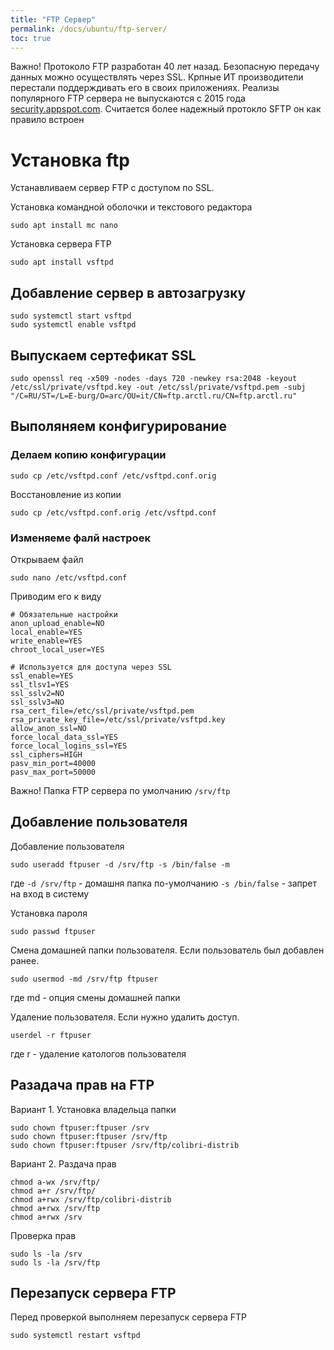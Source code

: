 ```yaml
---
title: "FTP Сервер"
permalink: /docs/ubuntu/ftp-server/
toc: true
---
```


Важно!
Протоколо FTP разработан 40 лет назад.
Безопасную передачу данных можно осуществлять через SSL.
Крпные ИТ производители перестали поддерждивать его в своих приложениях.
Реализы популярного FTP сервера не выпускаются с 2015 года
[security.appspot.com](https://security.appspot.com/vsftpd.html).
Считается более надежный протокло SFTP он как правило встроен

# Установка ftp

Устанавливаем сервер FTP с доступом по SSL.

Установка командной оболочки и текстового редактора
```
sudo apt install mc nano
```

Установка сервера FTP
```
sudo apt install vsftpd
```

## Добавление сервер в автозагрузку

```
sudo systemctl start vsftpd
sudo systemctl enable vsftpd
```

## Выпускаем сертефикат SSL
```
sudo openssl req -x509 -nodes -days 720 -newkey rsa:2048 -keyout /etc/ssl/private/vsftpd.key -out /etc/ssl/private/vsftpd.pem -subj "/C=RU/ST=/L=E-burg/O=arc/OU=it/CN=ftp.arctl.ru/CN=ftp.arctl.ru"
```

## Выполяняем конфигурирование

### Делаем копию конфигурации
```
sudo cp /etc/vsftpd.conf /etc/vsftpd.conf.orig
```

Восстановление из копии
```
sudo cp /etc/vsftpd.conf.orig /etc/vsftpd.conf
```

### Изменяеме фалй настроек

Открываем файл
```
sudo nano /etc/vsftpd.conf
```

Приводим его к виду
```
# Обязательные настройки
anon_upload_enable=NO
local_enable=YES
write_enable=YES
chroot_local_user=YES

# Используется для доступа через SSL
ssl_enable=YES
ssl_tlsv1=YES
ssl_sslv2=NO
ssl_sslv3=NO
rsa_cert_file=/etc/ssl/private/vsftpd.pem
rsa_private_key_file=/etc/ssl/private/vsftpd.key
allow_anon_ssl=NO
force_local_data_ssl=YES
force_local_logins_ssl=YES
ssl_ciphers=HIGH
pasv_min_port=40000
pasv_max_port=50000
```

Важно! Папка FTP сервера по умолчанию `/srv/ftp`

## Добавление пользователя

Добавление пользователя
```
sudo useradd ftpuser -d /srv/ftp -s /bin/false -m
```
где `-d /srv/ftp` - домашня папка по-умолчанию
    `-s /bin/false` - запрет на вход в систему

Установка пароля
```
sudo passwd ftpuser
```

Смена домашней папки пользователя.
Если пользователь был добавлен ранее.
```
sudo usermod -md /srv/ftp ftpuser
```
где md - опция смены домашней папки

Удаление пользователя.
Если нужно удалить доступ.
```
userdel -r ftpuser
```
где r - удаление катологов пользователя

## Разадача прав на FTP

Вариант 1. Установка владельца папки
```
sudo chown ftpuser:ftpuser /srv
sudo chown ftpuser:ftpuser /srv/ftp
sudo chown ftpuser:ftpuser /srv/ftp/colibri-distrib
```

Вариант 2. Раздача прав
```
chmod a-wx /srv/ftp/
chmod a+r /srv/ftp/
chmod a+rwx /srv/ftp/colibri-distrib
chmod a+rwx /srv/ftp
chmod a+rwx /srv
```

Проверка прав
```
sudo ls -la /srv
sudo ls -la /srv/ftp
```

## Перезапуск сервера FTP

Перед проверкой выполняем перезапуск сервера FTP
```
sudo systemctl restart vsftpd
```
